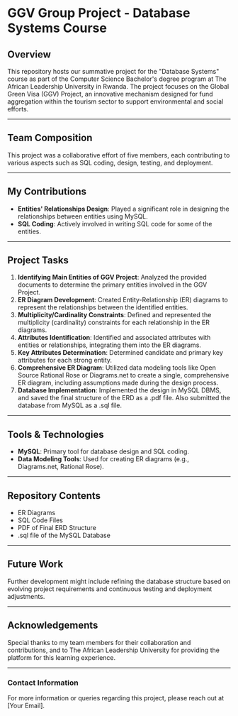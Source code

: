 # GGV Group Project - Database Systems Course

## Overview
This repository hosts our summative project for the "Database Systems" course as part of the Computer Science Bachelor's degree program at The African Leadership University in Rwanda. The project focuses on the Global Green Visa (GGV) Project, an innovative mechanism designed for fund aggregation within the tourism sector to support environmental and social efforts.

---

## Team Composition
This project was a collaborative effort of five members, each contributing to various aspects such as SQL coding, design, testing, and deployment.

---

## My Contributions
- **Entities' Relationships Design**: Played a significant role in designing the relationships between entities using MySQL.
- **SQL Coding**: Actively involved in writing SQL code for some of the entities.

---

## Project Tasks
1. **Identifying Main Entities of GGV Project**: Analyzed the provided documents to determine the primary entities involved in the GGV Project.
2. **ER Diagram Development**: Created Entity-Relationship (ER) diagrams to represent the relationships between the identified entities.
3. **Multiplicity/Cardinality Constraints**: Defined and represented the multiplicity (cardinality) constraints for each relationship in the ER diagrams.
4. **Attributes Identification**: Identified and associated attributes with entities or relationships, integrating them into the ER diagrams.
5. **Key Attributes Determination**: Determined candidate and primary key attributes for each strong entity.
6. **Comprehensive ER Diagram**: Utilized data modeling tools like Open Source Rational Rose or Diagrams.net to create a single, comprehensive ER diagram, including assumptions made during the design process.
7. **Database Implementation**: Implemented the design in MySQL DBMS, and saved the final structure of the ERD as a .pdf file. Also submitted the database from MySQL as a .sql file.

---

## Tools & Technologies
- **MySQL**: Primary tool for database design and SQL coding.
- **Data Modeling Tools**: Used for creating ER diagrams (e.g., Diagrams.net, Rational Rose).

---

## Repository Contents
- ER Diagrams
- SQL Code Files
- PDF of Final ERD Structure
- .sql file of the MySQL Database

---

## Future Work
Further development might include refining the database structure based on evolving project requirements and continuous testing and deployment adjustments.

---

## Acknowledgements
Special thanks to my team members for their collaboration and contributions, and to The African Leadership University for providing the platform for this learning experience.

---

### Contact Information
For more information or queries regarding this project, please reach out at [Your Email].

